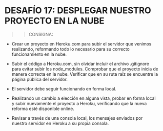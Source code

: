 # DESAFÍO 17: DESPLEGAR NUESTRO PROYECTO EN LA NUBE

>> CONSIGNA:

- Crear un proyecto en Heroku.com para subir el servidor que venimos realizando, reformando todo lo necesario para su correcto funcionamiento en la nube.

- Subir el código a Heroku.com, sin olvidar incluir el archivo .gitignore para evitar subir los node_modules. Comprobar que el proyecto inicia de manera correcta en la nube. Verificar que en su ruta raíz se encuentre la página pública del servidor.

- El servidor debe seguir funcionando en forma local.

- Realizando un cambio a elección en alguna vista, probar en forma local y subir nuevamente el proyecto a Heroku, verificando que la nueva reforma esté disponible online.

- Revisar a través de una consola local, los mensajes enviados por nuestro servidor en Heroku a su propia consola.